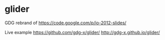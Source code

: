 glider
======

GDG rebrand of https://code.google.com/p/io-2012-slides/

Live example https://github.com/gdg-x/glider/ http://gdg-x.github.io/glider/